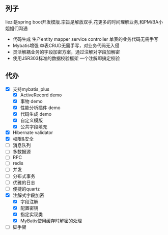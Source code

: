 ## 列子

liezi是spring boot开发模版.宗旨是解放双手,花更多的时间理解业务,和PM/BA小姐姐们沟通
- 代码生成 生产entity mapper service controller 单表的业务代码无需手写
- Mybatis增强 单表CRUD无需手写，对业务代码无入侵
- 灵活解耦业务的字段加密方案，通过注解对字段加解密
- 使用JSR303标准的数据校验框架 一个注解即搞定校验


## 代办
- [x] 支持mybatis_plus
  - [x] ActiveRecord demo
  - [x] 事物 demo
  - [x] 性能分析插件 demo
  - [x] 代码生成 demo
  - [x] 自定义模版
  - [x] 公共字段填充
- [x] Hibernate validator
- [X] 权限&安全
- [ ] 消息队列
- [ ] 多数据源
- [ ] RPC
- [ ] redis
- [ ] 并发
- [ ] 分布式事务
- [ ] 优雅的日志
- [ ] 便捷的quartz
- [x] 注解式字段加密
  - [x] 字段注解
  - [x] 配置密钥
  - [x] 指定实现类
  - [x] MyBatis使用缓存时解密的处理
- [ ] 脚手架

